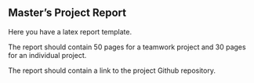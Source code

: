 ## Master’s Project Report

Here you have a latex report template.

The report should contain 50 pages for a teamwork project and 30 pages for an individual project.

The report should contain a link to the project Github repository.
